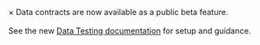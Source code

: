 <div class="info">
  <span class="closebtn" onclick="this.parentElement.style.display='none';">&times;</span>
  Data contracts are now available as a public beta feature.<br /><br />
  See the new <a href="https://beta.docs.soda.io/data-testing">Data Testing documentation</a> for setup and guidance.
</div>
